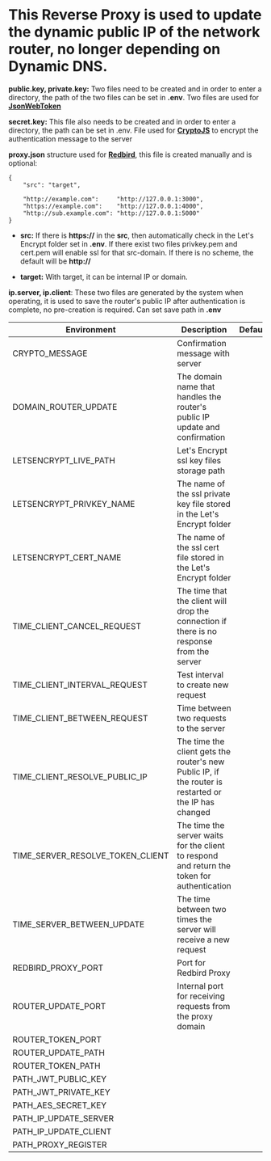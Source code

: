 # This Reverse Proxy is used to update the dynamic public IP of the network router, no longer depending on Dynamic DNS.

**public.key, private.key:** Two files need to be created and in order to enter a directory, the path of the two files can be set in **.env**. Two files are used for **[JsonWebToken](https://www.npmjs.com/package/jsonwebtoken)**

**secret.key:** This file also needs to be created and in order to enter a directory, the path can be set in .env. File used for **[CryptoJS](https://www.npmjs.com/package/crypto-js)** to encrypt the authentication message to the server

**proxy.json** structure used for **[Redbird](https://www.npmjs.com/package/redbird)**, this file is created manually and is optional:
```
{
    "src": "target",

    "http://example.com":     "http://127.0.0.1:3000",
    "https://example.com":    "http://127.0.0.1:4000",
    "http://sub.example.com": "http://127.0.0.1:5000"
}
```

- **src:** If there is **https://** in the **src**, then automatically check in the Let's Encrypt folder set in **.env**. If there exist two files privkey.pem and cert.pem will enable ssl for that src-domain. If there is no scheme, the default will be **http://**

- **target:** With target, it can be internal IP or domain.

**ip.server, ip.client**: These two files are generated by the system when operating, it is used to save the router's public IP after authentication is complete, no pre-creation is required. Can set save path in **.env**

| Environment                    | Description                                | Default |
|--------------------------------|--------------------------------------------|---------|
|CRYPTO_MESSAGE                  | Confirmation message with server |
|DOMAIN_ROUTER_UPDATE            | The domain name that handles the router's public IP update and confirmation |
|LETSENCRYPT_LIVE_PATH           | Let's Encrypt ssl key files storage path |
|LETSENCRYPT_PRIVKEY_NAME        | The name of the ssl private key file stored in the Let's Encrypt folder |
|LETSENCRYPT_CERT_NAME           | The name of the ssl cert file stored in the Let's Encrypt folder |
|TIME_CLIENT_CANCEL_REQUEST      | The time that the client will drop the connection if there is no response from the server
|TIME_CLIENT_INTERVAL_REQUEST    | Test interval to create new request
|TIME_CLIENT_BETWEEN_REQUEST     | Time between two requests to the server
|TIME_CLIENT_RESOLVE_PUBLIC_IP   | The time the client gets the router's new Public IP, if the router is restarted or the IP has changed
|TIME_SERVER_RESOLVE_TOKEN_CLIENT| The time the server waits for the client to respond and return the token for authentication
|TIME_SERVER_BETWEEN_UPDATE      | The time between two times the server will receive a new request
|REDBIRD_PROXY_PORT              | Port for Redbird Proxy
|ROUTER_UPDATE_PORT              | Internal port for receiving requests from the proxy domain
|ROUTER_TOKEN_PORT               |
|ROUTER_UPDATE_PATH              |
|ROUTER_TOKEN_PATH               |
|PATH_JWT_PUBLIC_KEY             |
|PATH_JWT_PRIVATE_KEY            |
|PATH_AES_SECRET_KEY             |
|PATH_IP_UPDATE_SERVER           |
|PATH_IP_UPDATE_CLIENT           |
|PATH_PROXY_REGISTER             |
